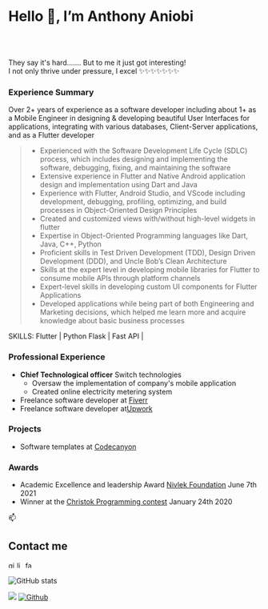 <h1>Hello 👋, I’m Anthony Aniobi</h1><br>
<p><br>They say it's hard.......    But to me it just got interesting!<br>I not only thrive under pressure, I excel ✨✨✨✨✨✨✨</p>
<h3>Experience Summary</h3>
<p>Over 2+ years of experience as a software developer including about 1+ as a Mobile Engineer in designing & developing beautiful User Interfaces for applications, integrating with various databases, Client-Server applications, and as a Flutter developer</p>
<blockquote>
<ul>
    <li>Experienced with the Software Development Life Cycle (SDLC) process, which includes designing and implementing the software, debugging, fixing, and maintaining the software</li>
    <li>Extensive experience in Flutter and Native Android application design and implementation using Dart and Java</li>
    <li>Experience with Flutter, Android Studio, and VScode including development, debugging, profiling, optimizing, and build processes in Object-Oriented Design Principles</li>
    <li>Created and customized views with/without high-level widgets in flutter</li>
    <li>Expertise in Object-Oriented Programming languages like Dart, Java, C++, Python</li>
    <li>Proficient skills in Test Driven Development (TDD), Design Driven Development (DDD), and Uncle Bob’s Clean Architecture</li>
    <li>Skills at the expert level in developing mobile libraries for Flutter to consume mobile APIs through platform channels</li>
    <li>Expert-level skills in developing custom UI components for Flutter Applications</li>
    <li>Developed applications while being part of both Engineering and Marketing decisions, which helped me learn more and acquire knowledge about basic business processes</li>
</ul>
</blockquote>
  SKILLS: Flutter | Python Flask | Fast API | 
<h3>Professional Experience</h3>
<ul>
<li><b>Chief Technological officer</b> Switch technologies<br>
<ul>
<li>Oversaw the implementation of company's mobile application</li>
<li>Created online electricity metering system</li>
</ul>
</li>
<li>Freelance software developer at <a href=https://www.fiverr.com/anthony_aniobi>Fiverr</a></li>
<li>Freelance software developer at<a href=https://www.upwork.com/freelancers/~01ecfe969ef675be42>Upwork</a></li>
</ul>
<h3>Projects</h3>
<ul>
<li>Software templates at <a href=https://codecanyon.net/user/anthony_aniobi>Codecanyon</a></li>
</ul>
<h3>Awards</h3>
<ul>
<li>Academic Excellence and leadership Award <a href=https://web.facebook.com/story.php?story_fbid=10215514534536620&id=1836835994>Nivlek Foundation</a> June 7th 2021</li>
<li>Winner at the <a href=https://web.facebook.com/photo.php?fbid=3017536961613917&id=100000729292045&set=a.726829994017970>Christok Programming contest</a> January 24th 2020</li>
</ul>
<!-- <blockquote>
<ul>
<li>Flutter frontend and Python backend.</li>
<li>Perfect combination for software development.</li>
<li>👀 I’m interested in automated software processes</li>
<li>🌱 I’m currently learning to be my best self</li>
<li>💞️ I’m looking to collaborate on</li>
<li>I hope I'm paid to do what I <g-emoji class="g-emoji" alias="heart" fallback-src="https://github.githubassets.com/images/icons/emoji/unicode/2764.png"><img class="emoji" alt="heart" height="20" width="20" src="https://github.githubassets.com/images/icons/emoji/unicode/2764.png"></g-emoji></li>
<li>✨✨✨✨✨✨✨</li>
</ul>
</blockquote> -->

📫<h2>Contact me</h2>
<p><a href="https://github.com/AnthonyAniobi">  <img src="https://camo.githubusercontent.com/bf4b11af389d1e0caf625c40c274ba71464727c43579e48f512112694888eb62/68747470733a2f2f63646e2e6a7364656c6976722e6e65742f6e706d2f73696d706c652d69636f6e7340332e302e312f69636f6e732f6769746875622e737667" alt="github" height="13" data-canonical-src="https://cdn.jsdelivr.net/npm/simple-icons@3.0.1/icons/github.svg" style="max-width:100%;"></a>  <a href="https://www.linkedin.com/in/anthony-aniobi" rel="nofollow">     <img src="https://camo.githubusercontent.com/28bbd2596707954793abeff9eb24d343c1c78b7bf184b90294b4b190c6097a65/68747470733a2f2f63646e2e6a7364656c6976722e6e65742f6e706d2f73696d706c652d69636f6e7340332e302e312f69636f6e732f6c696e6b6564696e2e737667" alt="linkedin" height="13" data-canonical-src="https://cdn.jsdelivr.net/npm/simple-icons@3.0.1/icons/linkedin.svg" style="max-width:100%;"></a>  <a href="https://www.facebook.com/anthony.aniobi.50" rel="nofollow">    <img src="https://camo.githubusercontent.com/68395a7b109c74c379a2e19b46e78a7df724c05e8a35df5b2d4a85d3b6cb5369/68747470733a2f2f63646e2e6a7364656c6976722e6e65742f6e706d2f73696d706c652d69636f6e7340332e302e312f69636f6e732f66616365626f6f6b2e737667" alt="facebook" height="13" data-canonical-src="https://cdn.jsdelivr.net/npm/simple-icons@3.0.1/icons/facebook.svg" style="max-width:100%;"></a> </p>

![GitHub stats](https://github-readme-stats.vercel.app/api?username=AnthonyAniobi&show_icons=true&theme=default)
<!-- ![Top Langs](https://github-readme-stats.vercel.app/api/top-langs/?username=AnthonyAniobi&theme=default) -->

![](https://visitor-badge.laobi.icu/badge?page_id=AnthonyAniobi.AnthonyAniobi)
[![Github](https://img.shields.io/github/followers/AnthonyAniobi?label=Follow&style=social)](https://github.com/AnthonyAniobi)

<!---
AnthonyAniobi/AnthonyAniobi is a ✨ special ✨ repository because its `README.md` (this file) appears on your GitHub profile.
You can click the Preview link to take a look at your changes.
--->
